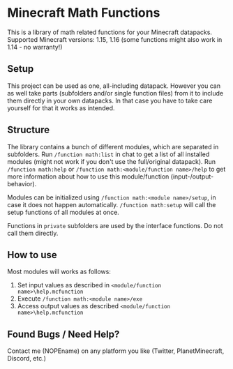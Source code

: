 # Minecraft Math Functions
This is a library of math related functions for your Minecraft datapacks.
Supported Minecraft versions: 1.15, 1.16 (some functions might also work in 1.14 - no warranty!)


## Setup
This project can be used as one, all-including datapack.
However you can as well take parts (subfolders and/or single function files) from it to include them directly in your own datapacks. In that case you have to take care yourself for that it works as intended.


## Structure
The library contains a bunch of different modules, which are separated in subfolders.
Run `/function math:list` in chat to get a list of all installed modules (might not work if you don't use the full/original datapack).
Run `/function math:help` or `/function math:<module/function name>/help` to get more information about how to use this module/function (input-/output-behavior).

Modules can be initialized using `/function math:<module name>/setup`, in case it does not happen automatically. `/function math:setup` will call the setup functions of all modules at once.

Functions in `private` subfolders are used by the interface functions. Do not call them directly.


## How to use
Most modules will works as follows:
1) Set input values as described in `<module/function name>\help.mcfunction`
2) Execute `/function math:<module name>/exe`
3) Access output values as described `<module/function name>\help.mcfunction`


## Found Bugs / Need Help?
Contact me (NOPEname) on any platform you like (Twitter, PlanetMinecraft, Discord, etc.)
